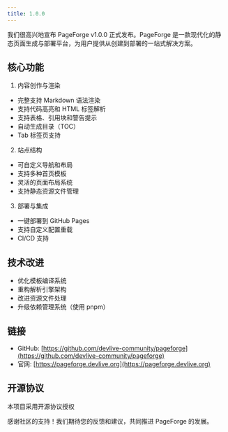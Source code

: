 ```yaml
---
title: 1.0.0
---
```


我们很高兴地宣布 PageForge v1.0.0 正式发布。PageForge 是一款现代化的静态页面生成与部署平台，为用户提供从创建到部署的一站式解决方案。

## 核心功能

1. 内容创作与渲染

- 完整支持 Markdown 语法渲染
- 支持代码高亮和 HTML 标签解析
- 支持表格、引用块和警告提示
- 自动生成目录（TOC）
- Tab 标签页支持

2. 站点结构

- 可自定义导航和布局
- 支持多种首页模板
- 灵活的页面布局系统
- 支持静态资源文件管理

3. 部署与集成

- 一键部署到 GitHub Pages
- 支持自定义配置重载
- CI/CD 支持

## 技术改进
- 优化模板编译系统
- 重构解析引擎架构
- 改进资源文件处理
- 升级依赖管理系统（使用 pnpm）

## 链接

- GitHub: [https://github.com/devlive-community/pageforge](https://github.com/devlive-community/pageforge)
- 官网: [https://pageforge.devlive.org](https://pageforge.devlive.org)

## 开源协议

本项目采用开源协议授权

感谢社区的支持！我们期待您的反馈和建议，共同推进 PageForge 的发展。